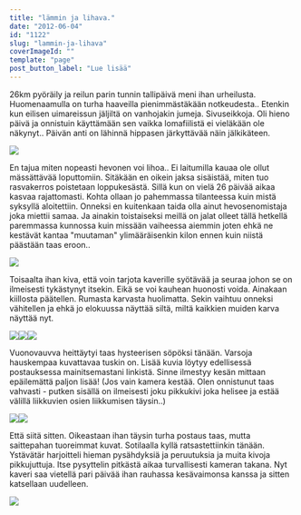 ```yaml
---
title: "lämmin ja lihava."
date: "2012-06-04"
id: "1122"
slug: "lammin-ja-lihava"
coverImageId: ""
template: "page"
post_button_label: "Lue lisää"
---
```


26km pyöräily ja reilun parin tunnin tallipäivä meni ihan urheilusta. Huomenaamulla on turha haaveilla pienimmästäkään notkeudesta.. Etenkin kun eilisen uimareissun jäljiltä on vanhojakin jumeja. Sivuseikkoja. Oli hieno päivä ja onnistuin käyttämään sen vaikka lomafiilistä ei vieläkään ole näkynyt.. Päivän anti on lähinnä hippasen järkyttävää näin jälkikäteen.  
  

[![](images/IMG_1619.png)](http://1.bp.blogspot.com/-Yck6-JQL660/T80V723v3bI/AAAAAAAAAuo/Zu1l0ajpcyc/s1600/IMG_1619.png)

  
  
  
En tajua miten nopeasti hevonen voi lihoa.. Ei laitumilla kauaa ole ollut mässättävää loputtomiin. Sitäkään en oikein jaksa sisäistää, miten tuo rasvakerros poistetaan loppukesästä. Sillä kun on vielä 26 päivää aikaa kasvaa rajattomasti. Kohta ollaan jo pahemmassa tilanteessa kuin mistä syksyllä aloitettiin. Onneksi en kuitenkaan taida olla ainut hevosenomistaja joka miettii samaa. Ja ainakin toistaiseksi meillä on jalat olleet tällä hetkellä paremmassa kunnossa kuin missään vaiheessa aiemmin joten ehkä ne kestävät kantaa "muutaman" ylimääräisenkin kilon ennen kuin niistä päästään taas eroon..  
  

[![](images/IMG_1599.png)](http://4.bp.blogspot.com/-1OWMopJ1Az4/T80V1M3Jr1I/AAAAAAAAAuY/-RVsHgtq3lI/s1600/IMG_1599.png)

  
  
Toisaalta ihan kiva, että voin tarjota kaverille syötävää ja seuraa johon se on ilmeisesti tykästynyt itsekin. Eikä se voi kauhean huonosti voida. Ainakaan kiillosta päätellen. Rumasta karvasta huolimatta. Sekin vaihtuu onneksi vähitellen ja ehkä jo elokuussa näyttää siltä, miltä kaikkien muiden karva näyttää nyt.  
  

[![](images/IMG_1602.png)](http://3.bp.blogspot.com/-VXVWFFiZJZI/T80V4Ql2X8I/AAAAAAAAAug/0795PVsXiZ0/s1600/IMG_1602.png)[![](images/IMG_1628.png)](http://3.bp.blogspot.com/-DaHwgisSsxk/T80V-jbdFVI/AAAAAAAAAuw/jWjQ-DNkRaY/s1600/IMG_1628.png)[![](images/IMG_1630.png)](http://2.bp.blogspot.com/-yhq0jVjLpsk/T80WBrcB6gI/AAAAAAAAAu4/uw9tSyUk3hM/s1600/IMG_1630.png)

  
Vuonovauvva heittäytyi taas hysteerisen söpöksi tänään. Varsoja hauskempaa kuvattavaa tuskin on. Lisää kuvia löytyy edellisessä postauksessa mainitsemastani linkistä. Sinne ilmestyy kesän mittaan epäilemättä paljon lisää! (Jos vain kamera kestää. Olen onnistunut taas vahvasti - putken sisällä on ilmeisesti joku pikkukivi joka helisee ja estää välillä liikkuvien osien liikkumisen täysin..)  
  

[![](images/IMG_1729.png)](http://4.bp.blogspot.com/-Ei5bWL5ZkoQ/T80WNLStm9I/AAAAAAAAAvY/No3rpKbG6vo/s1600/IMG_1729.png)[![](images/IMG_1725.png)](http://1.bp.blogspot.com/-YejMsjBEX8E/T80WKdTOXHI/AAAAAAAAAvQ/ovOw2ti03gc/s1600/IMG_1725.png)

  

Että siitä sitten. Oikeastaan ihan täysin turha postaus taas, mutta saittepahan tuoreimmat kuvat. Sotilaalla kyllä ratsastettiinkin tänään. Ystävätär harjoitteli hieman pysähdyksiä ja peruutuksia ja muita kivoja pikkujuttuja. Itse pysyttelin pitkästä aikaa turvallisesti kameran takana. Nyt kaveri saa vietellä pari päivää ihan rauhassa kesävaimonsa kanssa ja sitten katsellaan uudelleen.  
  

[![](images/IMG_1945.png)](http://4.bp.blogspot.com/-dVD9WtqrnRA/T80WHbVRSNI/AAAAAAAAAvI/U-bnVJ-7QDQ/s1600/IMG_1945.png)
